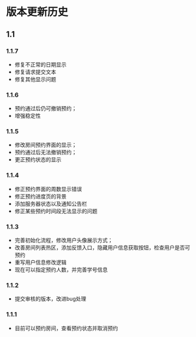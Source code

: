 # 版本更新历史

## 1.1

### 1.1.7

* 修复不正常的日期显示
* 修复请求提交文本
* 修复其他显示问题

### 1.1.6

* 预约通过后仍可撤销预约；
* 增强稳定性

### 1.1.5

* 修改房间预约界面的显示；
* 预约通过后无法撤销预约；
* 更正预约状态的显示

### 1.1.4

* 修正预约界面的周数显示错误
* 修正预约进度页的背景
* 添加服务器状态以及通知公告栏
* 修正某些预约时间段无法显示的问题

### 1.1.3

* 完善初始化流程，修改用户头像展示方式；
* 改善房间列表热区，添加反馈入口，隐藏用户信息获取按钮，检查用户是否可预约
* 重写用户信息修改逻辑
* 现在可以指定预约人数，并完善学号信息

### 1.1.2

* 提交审核的版本，改进bug处理

### 1.1.1

* 目前可以预约房间，查看预约状态并取消预约
